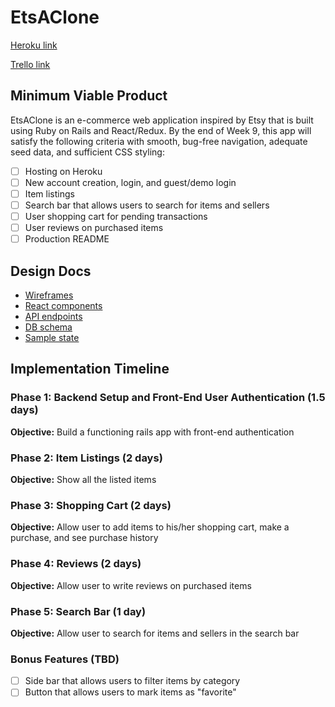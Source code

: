 # EtsAClone

[Heroku link](https://etsaclone.herokuapp.com/)

[Trello link](https://trello.com/b/TxPxftS5/etsaclone)

## Minimum Viable Product

EtsAClone is an e-commerce web application inspired by Etsy that is built using Ruby on Rails and React/Redux. By the end of Week 9, this app will satisfy the following criteria with smooth, bug-free navigation, adequate seed data, and sufficient CSS styling:

- [ ] Hosting on Heroku
- [ ] New account creation, login, and guest/demo login
- [ ] Item listings
- [ ] Search bar that allows users to search for items and sellers
- [ ] User shopping cart for pending transactions
- [ ] User reviews on purchased items
- [ ] Production README

## Design Docs

* [Wireframes](https://github.com/christinewang319/etsaclone/tree/master/docs/wireframes)
* [React components](https://github.com/christinewang319/etsaclone/blob/master/docs/component-hierarchy.md)
* [API endpoints](https://github.com/christinewang319/etsaclone/blob/master/docs/api-endpoints.md)
* [DB schema](https://github.com/christinewang319/etsaclone/blob/master/docs/schema.md)
* [Sample state](https://github.com/christinewang319/etsaclone/blob/master/docs/sample-state.md)

## Implementation Timeline

### Phase 1: Backend Setup and Front-End User Authentication (1.5 days)

**Objective:** Build a functioning rails app with front-end authentication

### Phase 2: Item Listings (2 days)

**Objective:** Show all the listed items  

### Phase 3: Shopping Cart (2 days)

**Objective:** Allow user to add items to his/her shopping cart, make a purchase, and see purchase history

### Phase 4: Reviews (2 days)

**Objective:** Allow user to write reviews on purchased items

### Phase 5: Search Bar (1 day)

**Objective:** Allow user to search for items and sellers in the search bar

### Bonus Features (TBD)

- [ ] Side bar that allows users to filter items by category
- [ ] Button that allows users to mark items as "favorite"
